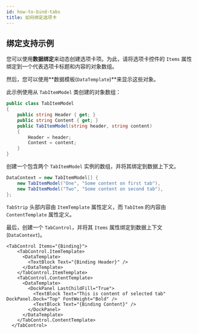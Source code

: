 ```yaml
---
id: how-to-bind-tabs
title: 如何绑定选项卡
---
```



## 绑定支持示例

您可以使用**数据绑定**来动态创建选项卡项。为此，请将选项卡控件的 `Items` 属性绑定到一个代表选项卡标题和内容的对象数组。

然后，您可以使用**数据模板(`DataTemplate`)**来显示这些对象。

此示例使用从 `TabItemModel` 类创建的对象数组：

```csharp
public class TabItemModel
{
    public string Header { get; }
    public string Content { get; }
    public TabItemModel(string header, string content)
    {
        Header = header;
        Content = content;
    }
}
```

创建一个包含两个 `TabItemModel` 实例的数组，并将其绑定到数据上下文。

```csharp
DataContext = new TabItemModel[] { 
    new TabItemModel("One", "Some content on first tab"),
    new TabItemModel("Two", "Some content on second tab"),
};
```

`TabStrip` 头部内容由 `ItemTemplate` 属性定义，而 `TabItem` 的内容由 `ContentTemplate` 属性定义。

最后，创建一个 `TabControl`，并将其 `Items` 属性绑定到数据上下文(`DataContext`)。

```markup
<TabControl Items="{Binding}">
    <TabControl.ItemTemplate>
      <DataTemplate>
        <TextBlock Text="{Binding Header}" />
      </DataTemplate>
    </TabControl.ItemTemplate>
    <TabControl.ContentTemplate>
      <DataTemplate>
        <DockPanel LastChildFill="True">
          <TextBlock Text="This is content of selected tab" DockPanel.Dock="Top" FontWeight="Bold" />
          <TextBlock Text="{Binding Content}" />
        </DockPanel>
      </DataTemplate>
    </TabControl.ContentTemplate>
  </TabControl>
```
